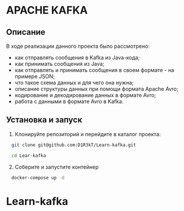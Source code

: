 # APACHE KAFKA

## Описание
В ходе реализации данного проекта было рассмотрено:

- как отправлять сообщения в Kafka из Java-кода;
- как принимать сообщения из Java;
- как отправлять и принимать сообщения в своем формате - на примере JSON;
- что такое схема данных и для чего она нужна;
- описание структуры данных при помощи формата Apache Avro;
- кодирование и декодирование данных в формате Avro;
- работа с данными в формате Avro в Kafka.

## Установка и запуск
1. Клонируйте репозиторий и перейдите в каталог проекта:
```bash
  git clone git@github.com:D1R3kT/Learn-kafka.git
```

```bash
  cd Lear-kafka
```
2. Соберите и запустите контейнер
```bash
  docker-compose up -d
```

# Learn-kafka
